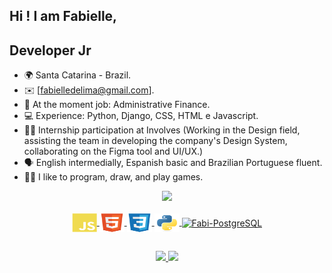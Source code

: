 ## Hi ! I am Fabielle, 

## Developer Jr

* 🌍 Santa Catarina - Brazil.
* ✉️ [fabielledelima@gmail.com].
* 🚀 At the moment job: Administrative Finance.
* 💻 Experience: Python, Django, CSS, HTML e Javascript.
* 👩🏽 Internship participation at Involves (Working in the Design field, assisting the team in developing the company's Design System, collaborating on the Figma tool and UI/UX.)
* 🗣 English intermedially, Espanish basic and Brazilian Portuguese fluent.
* 👍🏽 I like to program, draw, and play games. 

<div align="center">
  <a href="https://github.com/Limaaad" />
  <img height="180em" src="https://github-readme-stats.vercel.app/api?username=limaaad&show_icons=true&theme=dracula&include_all_commits=true&count_private=true"/>
</div>
<div style="display: inline_block" align="center"><br>
  <img align="center" alt="Fabi-Js" height="30" width="40" src="https://raw.githubusercontent.com/devicons/devicon/master/icons/javascript/javascript-plain.svg">
  <img align="center" alt="Fabi-HTML" height="30" width="40" src="https://raw.githubusercontent.com/devicons/devicon/master/icons/html5/html5-original.svg">
  <img align="center" alt="Fabi-CSS" height="30" width="40" src="https://raw.githubusercontent.com/devicons/devicon/master/icons/css3/css3-original.svg">
  <img align="center" alt="Fabi-Python" height="30" width="40" src="https://raw.githubusercontent.com/devicons/devicon/master/icons/python/python-original.svg">
  <img align="center" alt="Fabi-PostgreSQL" height="30" width="40" src="https://cdn.jsdelivr.net/gh/devicons/devicon/icons/postgresql/postgresql-original.svg">
</div>

  ##
 
<div align="center"> 
  <a href="https://www.instagram.com/limaaad_/" target="_blank">
    <img src="https://img.shields.io/badge/-Instagram-%23E4405F?style=for-the-badge&logo=instagram&logoColor=white" target="_blank" />
  </a>
  <a href="https://www.linkedin.com/in/fabielle-de-lima-andrade-1624b7239/" target="_blank">
    <img src="https://img.shields.io/badge/-LinkedIn-%230077B5?style=for-the-badge&logo=linkedin&logoColor=white" target="_blank" />
  </a> 
  
